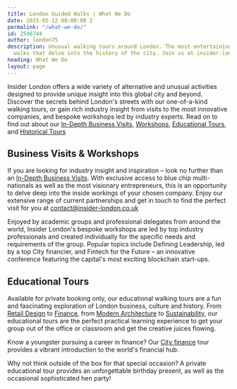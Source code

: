 ```yaml
---
title: London Guided Walks | What We Do
date: 2015-05-12 00:00:00 Z
permalink: "/what-we-do/"
id: 2546744
author: london75
description: Unusual walking tours around London. The most entertaining London guided
  walks that delve into the history of the city. Join us at insider-london.co.uk.
heading: What We Do
layout: page
---
```


Insider London offers a wide variety of alternative and unusual activities designed to provide unique insight into this global city and beyond. Discover the secrets behind London's streets with our one-of-a-kind walking tours, or gain rich industry insight from visits to the most innovative companies, and bespoke workshops led by industry experts. Read on to find out about our [In-Depth Business Visits](https://www.insider-london.co.uk/tours/in-depth-business-tour/), 
[Workshops](https://www.insider-london.co.uk/tours/in-depth-business-tour/), [Educational Tours](https://www.insider-london.co.uk/tours/educational-walking-tours/), ​and [Historical Tours](https://www.insider-london.co.uk/tours/historical-walking-tours/)

## Business Visits & Workshops

If you are looking for industry insight and inspiration – look no further than an [In-Depth Business Visits]([https://www.insider-london.co.uk/tours/in-depth-business-tour/). With exclusive access to blue chip multi-nationals as well as the most visionary entrepreneurs, this is an opportunity to delve deep into the inside workings of your chosen company. Enjoy our extensive range of current partnerships and get in touch to find the perfect visit for you at <a href="mailto:contact@insider-london.co.uk">contact@insider-london.co.uk</a>


Enjoyed by academic groups and professional delegates from around the world, Insider London's bespoke workshops are led by top industry professionals and created individually for the specific needs and requirements of the group. Popular topics include Defining Leadership, led by a top City financier, and Fintech for the Future – an innovative conference featuring the capital's most exciting blockchain start-ups.

## Educational Tours


Available for private booking only, our educational walking tours are a fun and fascinating exploration of London business, culture and history. From [Retail Design](/tours/retail-design/) to [Finance](/tours/london-finance-walking-tour/),  from [Modern Architecture](/tours/modern-architecture-tour/) to [Sustainability](/tours/cutting-edge-green-tour/), our educational tours are the perfect practical learning experience to get your group out of the office or classroom and get the creative juices flowing.


Know a youngster pursuing a career in finance? Our [City finance](/tours/london-finance-walking-tour/) tour provides a vibrant introduction to the world's financial hub.


Why not think outside of the box for that special occasion? A private educational tour provides an unforgettable birthday present, as well as the occasional sophisticated hen party!